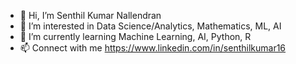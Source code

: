- 👋 Hi, I’m Senthil Kumar Nallendran 
- 👀 I’m interested in Data Science/Analytics, Mathematics, ML, AI 
- 🌱 I’m currently learning Machine Learning, AI, Python, R
- 📫 Connect with me https://www.linkedin.com/in/senthilkumar16

<!---
senthilkumar16/senthilkumar16 is a ✨ special ✨ repository because its `README.md` (this file) appears on your GitHub profile.
You can click the Preview link to take a look at your changes.
--->
